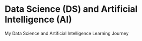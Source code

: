 # Data Science (DS) and Artificial Intelligence (AI)
My Data Science and Artificial Intelligence Learning Journey
